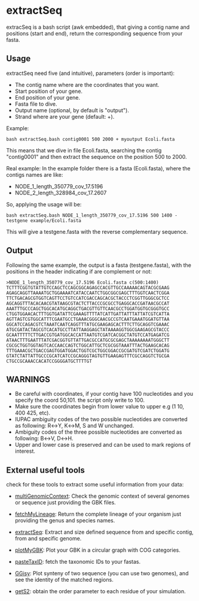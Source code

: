 # extractSeq
extracSeq is a bash script (awk embedded), that giving a contig name and positions (start and end), return the corresponding sequence from your fasta.

## Usage
extractSeq need five (and intuitive), parameters (order is important):

* The contig name where are the coordinates that you want.
* Start position of your gene.
* End position of your gene.
* Fasta file to dive.
* Output name (optional, by default is "output").
* Strand where are your gene (default: +).

Example:

	bash extractSeq.bash contig0001 500 2000 + myoutput Ecoli.fasta

This means that we dive in file Ecoli.fasta, searching the contig "contig0001" and then extract the sequence on the position 500 to 2000.

Real example:
In the example folder there is a fasta (Ecoli.fasta), where the contigs names are like:

* NODE\_1\_length\_350779\_cov\_17.5196
* NODE\_2\_length\_328984\_cov\_17.2607

So, applying the usage will be:

	bash extractSeq.bash NODE_1_length_350779_cov_17.5196 500 1400 - testgene example/Ecoli.fasta

This will give a testgene.fasta with the reverse complementary sequence.

## Output
Following the same example, the output is a fasta (testgene.fasta), with the positions in the header indicating if are complement or not:

	>NODE_1_length_350779_cov_17.5196 Ecoli.fasta c(500:1400)
	TCTTTCGGTGTATTGTCCAGCTCCAGCGGCAGAGCCACGTTGCCAAAAACAGTACGCGAAG
	AGAGCAGGTTAAAATGCTGGAAAATCATACCAATCTGGCGGCGAGCTTTGGTCAACTCGGA
	TTCTGACAGCGTGGTCAGTTCCTGTCCATCGACCAGCACGCTACCCTCGGTTGGGCGCTCC
	AGCAGGTTTACACAACGTATAAGCGTACTCTTACCCGCGCCTGAGGCACCGATAACGCCAT
	AAATTTGCCCAGCTGGCACATGCAGGCTGACGTTGTTCAACGCCTGGATGGTGCGGGTGCC
	CTGGTGGAACACTTTGGTGATATTCGAAAGTTTTATCATTGATTATTTATTATCGTCATTA
	AGTTAGTCGTGGCATTTCGAATGCCTGAAACGGGCAACGCCGTCAATGAAATGGATGTTAA
	GGCATCCAGACGTCTAAATCAATCAGGTTTATGCGAAGAGCACTTTCTTGCAGGTCGAAAC
	ATGCGATACTAGCGTCACATGCCTTATTAAGGAGCTATAAAAGGTGGCGAAGAGCGTACCC
	GCAATTTTTCTTGACCGTGATGGCACCATTAATGTCGATCACGGCTATGTCCATGAGATCG
	ATAACTTTGAATTTATCGACGGTGTTATTGACGCCATGCGCGAGCTAAAAAAAATGGGCTT
	CGCGCTGGTGGTAGTCACCAACCAGTCTGGCATTGCTCGCGGTAAATTTACTGAAGCACAG
	TTTGAAACGCTGACCGAGTGGATGGACTGGTCGCTGGCGGACCGCGATGTCGATCTGGATG
	GTATCTATTATTGCCCGCATCATCCGCAGGGTAGTGTTGAAGAGTTTCGCCAGGTCTGCGA
	CTGCCGCAAACCACATCCGGGGATGCTTTTGT
	
## WARNINGS
* Be careful with coordinates, if your contig have 100 nucleotides and you specify the coord 50,101. the script only write to 100.
* Make sure the coordinates begin from lower value to upper e.g (1 10, 400 425, etc).
* IUPAC ambiguity codes of the two possible nucleotides are converted as following: R↔Y, K↔M, S and W unchanged.
* Ambiguity codes of the three possible nucleotides are converted as following: B↔V, D↔H.
* Upper and lower case is preserved and can be used to mark regions of interest.

## External useful tools
check for these tools to extract some useful information from your data:

* [multiGenomicContext](https://github.com/Sanrrone/multiGenomicContext): Check the genomic context of several genomes or sequence just providing the GBK files.

* [fetchMyLineage](https://github.com/Sanrrone/fetchMyLineage): Return the complete lineage of your organism just providing the genus and species names.

* [extractSeq](https://github.com/Sanrrone/extractSeq): Extract and size defined sequence from and specific contig, from and specific genome.

* [plotMyGBK](https://github.com/Sanrrone/plotMyGBK): Plot your GBK in a circular graph with COG categories.

* [pasteTaxID](https://github.com/Sanrrone/pasteTaxID): fetch the taxonomic IDs to your fastas.

* [GGisy](https://github.com/Sanrrone/GGisy): Plot synteny of two sequence (you can use two genomes), and see the identity of the matched regions.

* [getS2](https://github.com/Sanrrone/getS2): obtain the order parameter to each residue of your simulation.

